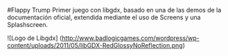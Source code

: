 #Flappy Trump
Primer juego con libgdx, basado en una de las demos de la documentación oficial, extendida mediante el uso de Screens y una Splashscreen.

![Logo de Libgdx] (http://www.badlogicgames.com/wordpress/wp-content/uploads/2011/05/libGDX-RedGlossyNoReflection.png)
